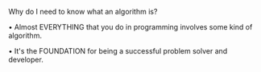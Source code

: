 Why do I need to know what an algorithm is?

• Almost EVERYTHING that you do in programming involves some kind of algorithm.

• It's the FOUNDATION for being a successful problem solver and developer.